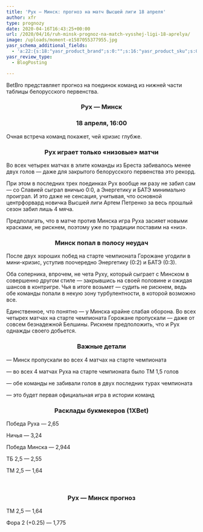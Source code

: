 ```yaml
---
title: 'Рух — Минск: прогноз на матч Высшей лиги 18 апреля'
author: xfr
type: prognozy
date: 2020-04-16T16:43:25+00:00
url: /2020/04/16/ruh-minsk-prognoz-na-match-vysshej-ligi-18-aprelya/
image: /uploads/moment-e1587055377955.jpg
yasr_schema_additional_fields:
  - 'a:22:{s:18:"yasr_product_brand";s:0:"";s:16:"yasr_product_sku";s:0:"";s:37:"yasr_product_global_identifier_select";s:5:"gtin8";s:36:"yasr_product_global_identifier_value";s:0:"";s:18:"yasr_product_price";s:0:"";s:27:"yasr_product_price_currency";s:0:"";s:30:"yasr_product_price_valid_until";s:0:"";s:31:"yasr_product_price_availability";s:12:"Discontinued";s:22:"yasr_product_price_url";s:0:"";s:26:"yasr_localbusiness_address";s:0:"";s:29:"yasr_localbusiness_pricerange";s:0:"";s:28:"yasr_localbusiness_telephone";s:0:"";s:20:"yasr_recipe_cooktime";s:0:"";s:23:"yasr_recipe_description";s:0:"";s:20:"yasr_recipe_keywords";s:0:"";s:21:"yasr_recipe_nutrition";s:0:"";s:20:"yasr_recipe_preptime";s:0:"";s:26:"yasr_recipe_recipecategory";s:0:"";s:25:"yasr_recipe_recipecuisine";s:0:"";s:28:"yasr_recipe_recipeingredient";s:0:"";s:30:"yasr_recipe_recipeinstructions";s:0:"";s:17:"yasr_recipe_video";s:0:"";}'
yasr_review_type:
  - BlogPosting

---
```

BetBro представляет прогноз на поединок команд из нижней части таблицы белорусского первенства.

<h3 style="text-align: center">
  <strong>Рух &#8212; Минск</strong>
</h3>

<h3 style="text-align: center">
  <strong>18 апреля, 16:00</strong>
</h3>

Очная встреча команд покажет, чей кризис глубже.

<h3 style="text-align: center">
  <strong>Рух играет только «низовые» матчи</strong>
</h3>

Во всех четырех матчах в элите команды из Бреста забивалось менее двух голов &#8212; даже для закрытого белорусского первенства это рекорд.

При этом в последних трех поединках Рух вообще ни разу не забил сам &#8212; со Славией сыграл вничью 0:0, а Энергетику и БАТЭ минимально проиграл. И это даже не сенсация, учитывая, что основной центрфорвард новичка Высшей лиги Артем Петренко за весь прошлый сезон забил лишь 4 мяча.

Предполагать, что в матче против Минска игра Руха засияет новыми красками, не рискнем, поэтому уже по традиции поставим на «низ».

<h3 style="text-align: center">
  <strong>Минск попал в полосу неудач</strong>
</h3>

После двух хороших побед на старте чемпионата Горожане угодили в мини-кризис, уступив поочередно Энергетику (0:2) и БАТЭ (0:3).

Оба соперника, впрочем, не чета Руху, который сыграет с Минском в совершенно другом стиле &#8212; закрывшись на своей половине и ожидая шансов в контригре. Чья в итоге возьмет &#8212; судить не рискнем, ведь обе команды попали в некую зону турбулентности, в которой возможно все.

Единственное, что понятно &#8212; у Минска крайне слабая оборона. Во всех четырех матчах на старте чемпионата Горожане пропускали &#8212; даже от совсем безнадежной Белшины. Рискнем предположить, что и Рух однажды своего добьется.

<h3 style="text-align: center">
  Важные детали
</h3>

&#8212; Минск пропускали во всех 4 матчах на старте чемпионата

&#8212; во всех 4 матчах Руха на старте чемпионата было ТМ 1,5 голов

&#8212; обе команды не забивали голов в двух последних турах чемпионата

&#8212; это будет первая официальная игра в истории команд

<h3 style="text-align: center">
  <strong>Расклады букмекеров (1XBet)</strong>
</h3>

Победа Руха &#8212; 2,65

Ничья &#8212; 3,24

Победа Минска &#8212; 2,944

ТБ 2,5 &#8212; 2,55

ТМ 2,5 &#8212; 1,64

&nbsp;

<h3 style="text-align: center">
  <strong>Рух &#8212; Минск прогноз</strong>
</h3>

ТМ 2,5 &#8212; 1,64

Фора 2 (+0.25) &#8212; 1,775